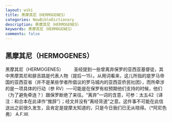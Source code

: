 ```yaml
---
layout: wiki
title: 黑摩其尼（HERMOGENES）
categories: NewBibleDictionary
description: 黑摩其尼（HERMOGENES）
keywords: 黑摩其尼（HERMOGENES）
comments: false
---
```


## 黑摩其尼（HERMOGENES）



黑摩其尼（HERMOGENES）
　　圣经提到一些曾离弃保罗的亚西亚基督徒，其中黑摩其尼和腓吉路是代表人物（提后一15）。从用词看来，这儿所指的是罗马帝国的亚西亚省（并不是某些学者所倡议的罗马城内的亚西亚侨民社团），而所牵涉的是一项具体的行动（参 RV）──可能是在保罗有权预期他们支持的时候，他们（为了避免牵连？）跟保罗断绝了来往。“离弃”一词的含意，可参：太五42〔译注：和合本在此译作“推辞”〕；经文并没有“离经背道”之意。这件事不可能在此信送出之前很久发生，且肯定是提摩太知道的，只是今日我们已无从晓得。（*阿尼色弗）
A.F.W.




